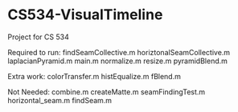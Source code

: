 # CS534-VisualTimeline
Project for CS 534

Required to run:
findSeamCollective.m
horiztonalSeamCollective.m
laplacianPyramid.m
main.m
normalize.m
resize.m
pyramidBlend.m

Extra work:
colorTransfer.m
histEqualize.m
fBlend.m

Not Needed:
combine.m
createMatte.m
seamFindingTest.m
horizontal_seam.m
findSeam.m
